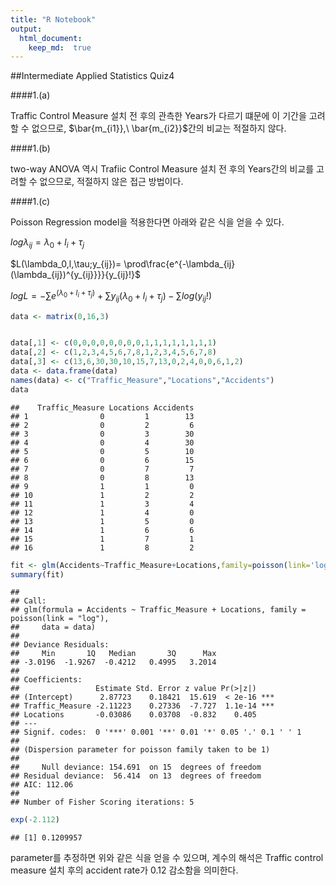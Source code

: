 ```yaml
---
title: "R Notebook"
output: 
  html_document:
    keep_md:  true
---
```


##Intermediate Applied Statistics Quiz4

####1.(a)

Traffic Control Measure 설치 전 후의 관측한 Years가 다르기 떄문에 이 기간을 고려할 수 없으므로, $\bar{m_{i1}},\ \bar{m_{i2}}$간의 비교는 적절하지 않다.

####1.(b)


two-way ANOVA 역시 Trafiic Control Measure 설치 전 후의 Years간의 비교를 고려할 수 없으므로, 적절하지 않은 접근 방법이다.

####1.(c)

Poisson Regression model을 적용한다면 아래와 같은 식을 얻을 수 있다.

$log{\lambda_{ij}}=\lambda_0+l_i+\tau_j$

$L(\lambda_0,l,\tau;y_{ij})= \prod\frac{e^{-\lambda_{ij}(\lambda_{ij})^{y_{ij}}}}{y_{ij}!}$

$logL= -\sum{e^{(\lambda_0+l_i+\tau_j)}}+\sum{y_{ij}(\lambda_0+l_i+\tau_j)}-\sum log(y_{ij}!)$



```r
data <- matrix(0,16,3)


data[,1] <- c(0,0,0,0,0,0,0,0,1,1,1,1,1,1,1,1)
data[,2] <- c(1,2,3,4,5,6,7,8,1,2,3,4,5,6,7,8)
data[,3] <- c(13,6,30,30,10,15,7,13,0,2,4,0,0,6,1,2)
data <- data.frame(data)
names(data) <- c("Traffic_Measure","Locations","Accidents")
data
```

```
##    Traffic_Measure Locations Accidents
## 1                0         1        13
## 2                0         2         6
## 3                0         3        30
## 4                0         4        30
## 5                0         5        10
## 6                0         6        15
## 7                0         7         7
## 8                0         8        13
## 9                1         1         0
## 10               1         2         2
## 11               1         3         4
## 12               1         4         0
## 13               1         5         0
## 14               1         6         6
## 15               1         7         1
## 16               1         8         2
```

```r
fit <- glm(Accidents~Traffic_Measure+Locations,family=poisson(link='log'),data=data)
summary(fit)
```

```
## 
## Call:
## glm(formula = Accidents ~ Traffic_Measure + Locations, family = poisson(link = "log"), 
##     data = data)
## 
## Deviance Residuals: 
##     Min       1Q   Median       3Q      Max  
## -3.0196  -1.9267  -0.4212   0.4995   3.2014  
## 
## Coefficients:
##                 Estimate Std. Error z value Pr(>|z|)    
## (Intercept)      2.87723    0.18421  15.619  < 2e-16 ***
## Traffic_Measure -2.11223    0.27336  -7.727  1.1e-14 ***
## Locations       -0.03086    0.03708  -0.832    0.405    
## ---
## Signif. codes:  0 '***' 0.001 '**' 0.01 '*' 0.05 '.' 0.1 ' ' 1
## 
## (Dispersion parameter for poisson family taken to be 1)
## 
##     Null deviance: 154.691  on 15  degrees of freedom
## Residual deviance:  56.414  on 13  degrees of freedom
## AIC: 112.06
## 
## Number of Fisher Scoring iterations: 5
```

```r
exp(-2.112)
```

```
## [1] 0.1209957
```


parameter를 추정하면 위와 같은 식을 얻을 수 있으며, 계수의 해석은 
Traffic control measure 설치 후의 accident rate가 0.12 감소함을 의미한다.

